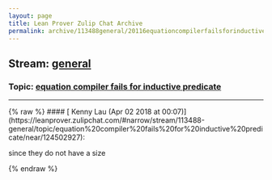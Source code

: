 ```yaml
---
layout: page
title: Lean Prover Zulip Chat Archive 
permalink: archive/113488general/20116equationcompilerfailsforinductivepredicate.html
---
```


## Stream: [general](https://leanprover-community.github.io/archive/113488general/index.html)
### Topic: [equation compiler fails for inductive predicate](https://leanprover-community.github.io/archive/113488general/20116equationcompilerfailsforinductivepredicate.html)

---

<base href="https://leanprover.zulipchat.com">
{% raw %}
#### [ Kenny Lau (Apr 02 2018 at 00:07)](https://leanprover.zulipchat.com/#narrow/stream/113488-general/topic/equation%20compiler%20fails%20for%20inductive%20predicate/near/124502927):
<p>since they do not have a size</p>


{% endraw %}
